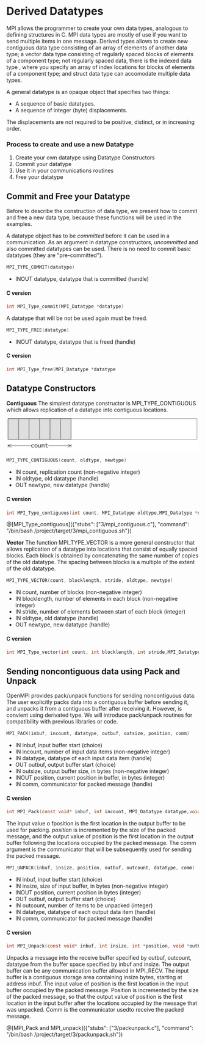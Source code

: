 # Derived Datatypes

MPI allows the programmer to create your own data types,  analogous to defining structures in C. MPI data types are mostly of use if you want to send multiple items in one message. Derived types allows to create new contiguous data type consisting of an array of elements of another data type;  a vector data type consisting of regularly spaced blocks of elements of a component type; not regularly spaced data, there is the indexed data type , where you specify an array of index locations for blocks of elements of a component type; and struct data type can accomodate multiple data types. 

A general datatype is an opaque object that specifies two things:
- A sequence of basic datatypes.
- A sequence of integer (byte) displacements.

The  displacements  are  not  required  to  be  positive,  distinct,  or  in  increasing  order.

### Process to create and use a new Datatype

1. Create your own datatype using Datatype Constructors
2. Commit your datatype 
3. Use it in your communications routines
4. Free your datatype

## Commit and Free your Datatype

Before to describe the construction of data type, we present how to commit and free a new data type, because these functions will be used in the examples.

A datatype object has to be _committed_ before it can be used in a communication.  As an argument in datatype constructors, _uncommitted_ and also committed datatypes can be used.  There is no need to commit basic datatypes (they are "pre-committed").

```c
MPI_TYPE_COMMIT(datatype)
```
- INOUT datatype, datatype that is committed (handle)

#### C version
```c
int MPI_Type_commit(MPI_Datatype *datatype)
```

A datatype that will be not be used again must be freed.

```c
MPI_TYPE_FREE(datatype)
```
- INOUT datatype, datatype that is freed (handle)

#### C version
```c
int MPI_Type_free(MPI_Datatype *datatype
```

## Datatype Constructors

**Contiguous** The simplest datatype constructor is MPI\_TYPE\_CONTIGUOUS which allows replication of a datatype into contiguous locations.

![MPI_TYPE_CONTIGUOUS](/img/data-contiguous.jpeg)
```c
MPI_TYPE_CONTIGUOUS(count, oldtype, newtype)
```
- IN count, replication count (non-negative integer)
- IN oldtype, old datatype (handle)
- OUT newtype, new datatype (handle)

#### C version
```c
int MPI_Type_contiguous(int count, MPI_Datatype oldtype,MPI_Datatype *newtype)
```

@[MPI_Type_contiguous]({"stubs": ["3/mpi_contiguous.c"], "command": "/bin/bash /project/target/3/mpi_contiguous.sh"})


**Vector** The function MPI\_TYPE\_VECTOR is a more general constructor that allows replication  of  a  datatype  into  locations  that  consist  of  equally  spaced  blocks.   Each  block  is obtained  by  concatenating  the  same  number  of  copies  of  the  old  datatype.   The  spacing between blocks is a multiple of the extent of the old datatype.
```c
MPI_TYPE_VECTOR(count, blocklength, stride, oldtype, newtype)
```
- IN count, number of blocks (non-negative integer)
- IN blocklength, number of elements in each block (non-negative integer)
- IN stride, number of elements between start of each block (integer)
- IN oldtype, old datatype (handle)
- OUT newtype, new datatype (handle)

#### C version
```c
int MPI_Type_vector(int count, int blocklength, int stride,MPI_Datatype oldtype, MPI_Datatype *newtype)
```








## Sending noncontiguous data using Pack and Unpack

OpenMPI provides pack/unpack functions for sending noncontiguous data.  The user explicitly packs data into a contiguous buffer before sending it, and unpacks it from a contiguous buffer after receiving it. However, is convient using derivated type. We will introduce pack/unpack routines for compatibility with previous libraries or code.  

```c
MPI_PACK(inbuf, incount, datatype, outbuf, outsize, position, comm)
```
- IN inbuf, input buffer start (choice)
- IN incount, number of input data items (non-negative integer)
- IN datatype, datatype of each input data item (handle)
- OUT outbuf, output buffer start (choice)
- IN outsize, output buffer size, in bytes (non-negative integer)
- INOUT position, current position in buffer, in bytes (integer)
- IN comm, communicator for packed message (handle)

#### C version
```c
int MPI_Pack(const void* inbuf, int incount, MPI_Datatype datatype,void *outbuf, int outsize, int *position, MPI_Comm comm)
```

The  input  value  o fposition is  the  first  location  in  the  output  buffer  to  be  used  for packing. _position_ is incremented by the size of the packed message, and the output value of position is the first location in the output buffer following the locations occupied by the packed message.  The comm argument is the communicator that will be subsequently used for sending the packed message.

```c
MPI_UNPACK(inbuf, insize, position, outbuf, outcount, datatype, comm)
```
- IN inbuf, input buffer start (choice)
- IN insize, size of input buffer, in bytes (non-negative integer)
- INOUT position, current position in bytes (integer)
- OUT outbuf, output buffer start (choice)
- IN outcount, number of items to be unpacked (integer)
- IN datatype, datatype of each output data item (handle)
- IN comm, communicator for packed message (handle)

#### C version
```c
int MPI_Unpack(const void* inbuf, int insize, int *position, void *outbuf,int outcount, MPI_Datatype datatype, MPI_Comm comm)
```

Unpacks a message into the receive buffer specified by outbuf, outcount, datatype from the buffer space specified by inbuf and insize.  The output buffer can be any communication buffer allowed in MPI\_RECV. The input buffer is a contiguous storage area containing insize bytes, starting at address inbuf.  The input value of position is the first location in the input buffer occupied by the packed message. Position is incremented by the size of the packed message, so that the output value of position is the first location in the input buffer after the locations occupied by the message that was unpacked. Comm is the communicator usedto receive the packed message.

@[MPI_Pack and MPI_unpack]({"stubs": ["3/packunpack.c"], "command": "/bin/bash /project/target/3/packunpack.sh"})
